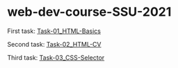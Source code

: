 # web-dev-course-SSU-2021

First task:
[Task-01_HTML-Basics](https://maxkulakov.github.io/web-dev-course-SSU-2021/Task-01_HTML-Basics/)

Second task:
[Task-02_HTML-CV](https://maxkulakov.github.io/web-dev-course-SSU-2021/Task-02_HTML-CV/)

Third task:
[Task-03_CSS-Selector](https://maxkulakov.github.io/web-dev-course-SSU-2021/Task-03_CSS-Selector/)
